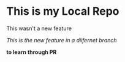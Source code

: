 # This is my Local Repo
<p>This wasn't a new feature</p>
<p> <i>This is the new feature in a diifernet branch</i></p>
<p><b> to learn through PR</b></p>